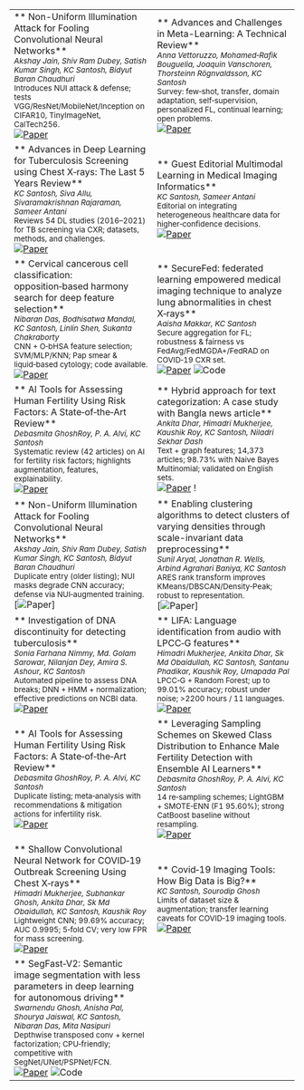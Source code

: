 |                                                                                                                                                                                                                                                                                                                                                                                                                                                                                                                                                                 |                                                                                                                                                                                                                                                                                                                                                                                                                                                                                                                                                  |
| --------------------------------------------------------------------------------------------------------------------------------------------------------------------------------------------------------------------------------------------------------------------------------------------------------------------------------------------------------------------------------------------------------------------------------------------------------------------------------------------------------------------------------------------------------------- | ------------------------------------------------------------------------------------------------------------------------------------------------------------------------------------------------------------------------------------------------------------------------------------------------------------------------------------------------------------------------------------------------------------------------------------------------------------------------------------------------------------------------------------------------ |
| ** Non-Uniform Illumination Attack for Fooling Convolutional Neural Networks**<br><sub><em>Akshay Jain, Shiv Ram Dubey, Satish Kumar Singh, KC Santosh, Bidyut Baran Chaudhuri</em></sub><br><sub>Introduces NUI attack & defense; tests VGG/ResNet/MobileNet/Inception on CIFAR10, TinyImageNet, CalTech256.</sub><br>[![Paper](https://img.shields.io/badge/Paper-code-0969DA?style=for-the-badge)](https://www.ai-research-lab.org/paper/67db27caa299b9e333775f2e)        | ** Advances and Challenges in Meta-Learning: A Technical Review**<br><sub><em>Anna Vettoruzzo, Mohamed‑Rafik Bouguelia, Joaquin Vanschoren, Thorsteinn Rögnvaldsson, KC Santosh</em></sub><br><sub>Survey: few‑shot, transfer, domain adaptation, self‑supervision, personalized FL, continual learning; open problems.</sub><br>[![Paper](https://img.shields.io/badge/Paper-code-0969DA?style=for-the-badge)](https://www.ai-research-lab.org/publication)  |
| ** Advances in Deep Learning for Tuberculosis Screening using Chest X‑rays: The Last 5 Years Review**<br><sub><em>KC Santosh, Siva Allu, Sivaramakrishnan Rajaraman, Sameer Antani</em></sub><br><sub>Reviews 54 DL studies (2016–2021) for TB screening via CXR; datasets, methods, and challenges.</sub><br>[![Paper](https://img.shields.io/badge/Paper-code-0969DA?style=for-the-badge)](https://www.ai-research-lab.org/publication)                                   | ** Guest Editorial Multimodal Learning in Medical Imaging Informatics**<br><sub><em>KC Santosh, Sameer Antani</em></sub><br><sub>Editorial on integrating heterogeneous healthcare data for higher‑confidence decisions.</sub><br>[![Paper](https://img.shields.io/badge/Paper-Read-0969DA?style=for-the-badge)](https://www.ai-research-lab.org/publication)                                                                                                 |
| ** Cervical cancerous cell classification: opposition‑based harmony search for deep feature selection**<br><sub><em>Nibaran Das, Bodhisatwa Mandal, KC Santosh, Linlin Shen, Sukanta Chakraborty</em></sub><br><sub>CNN + O‑bHSA feature selection; SVM/MLP/KNN; Pap smear & liquid‑based cytology; code available.</sub><br>[![Paper](https://img.shields.io/badge/Paper-Read-0969DA?style=for-the-badge)](https://www.ai-research-lab.org/publication)                  | ** SecureFed: federated learning empowered medical imaging technique to analyze lung abnormalities in chest X‑rays**<br><sub><em>Aaisha Makkar, KC Santosh</em></sub><br><sub>Secure aggregation for FL; robustness & fairness vs FedAvg/FedMGDA+/FedRAD on COVID‑19 CXR set.</sub><br>[![Paper](https://img.shields.io/badge/Paper-Read-0969DA?style=for-the-badge)](https://www.ai-research-lab.org/publication) ![Code](https://img.shields.io/badge/Code-coming_soon-6e7781?style=for-the-badge)                                           |
| ** AI Tools for Assessing Human Fertility Using Risk Factors: A State‑of‑the‑Art Review**<br><sub><em>Debasmita GhoshRoy, P. A. Alvi, KC Santosh</em></sub><br><sub>Systematic review (42 articles) on AI for fertility risk factors; highlights augmentation, features, explainability.</sub><br>[![Paper](https://img.shields.io/badge/Paper-Read-0969DA?style=for-the-badge)](https://www.ai-research-lab.org/publication)                                               | ** Hybrid approach for text categorization: A case study with Bangla news article**<br><sub><em>Ankita Dhar, Himadri Mukherjee, Kaushik Roy, KC Santosh, Niladri Sekhar Dash</em></sub><br><sub>Text + graph features; 14,373 articles; 98.73% with Naive Bayes Multinomial; validated on English sets.</sub><br>[![Paper](https://img.shields.io/badge/Paper-code-0969DA?style=for-the-badge)](https://www.ai-research-lab.org/publication) !                |
| ** Non-Uniform Illumination Attack for Fooling Convolutional Neural Networks**<br><sub><em>Akshay Jain, Shiv Ram Dubey, Satish Kumar Singh, KC Santosh, Bidyut Baran Chaudhuri</em></sub><br><sub>Duplicate entry (older listing); NUI masks degrade CNN accuracy; defense via NUI‑augmented training.</sub><br>[![Paper](https://img.shields.io/badge/Paper-code-0969DA?style=for-the-badge)]          | ** Enabling clustering algorithms to detect clusters of varying densities through scale-invariant data preprocessing**<br><sub><em>Sunil Aryal, Jonathan R. Wells, Arbind Agrahari Baniya, KC Santosh</em></sub><br><sub>ARES rank transform improves KMeans/DBSCAN/Density‑Peak; robust to representation.</sub><br>[![Paper](https://img.shields.io/badge/Paper-code-0969DA?style=for-the-badge)]            |
| ** Investigation of DNA discontinuity for detecting tuberculosis**<br><sub><em>Sonia Farhana Nimmy, Md. Golam Sarowar, Nilanjan Dey, Amira S. Ashour, KC Santosh</em></sub><br><sub>Automated pipeline to assess DNA breaks; DNN + HMM + normalization; effective predictions on NCBI data.</sub><br>[![Paper](https://img.shields.io/badge/Paper-Read-0969DA?style=for-the-badge)](https://www.ai-research-lab.org/publication)                                           | ** LIFA: Language identification from audio with LPCC‑G features**<br><sub><em>Himadri Mukherjee, Ankita Dhar, Sk Md Obaidullah, KC Santosh, Santanu Phadikar, Kaushik Roy, Umapada Pal</em></sub><br><sub>LPCC‑G + Random Forest; up to 99.01% accuracy; robust under noise; >2200 hours / 11 languages.</sub><br>[![Paper](https://img.shields.io/badge/Paper-code-0969DA?style=for-the-badge)](https://www.ai-research-lab.org/publication)               |
| ** AI Tools for Assessing Human Fertility Using Risk Factors: A State‑of‑the‑Art Review**<br><sub><em>Debasmita GhoshRoy, P. A. Alvi, KC Santosh</em></sub><br><sub>Duplicate listing; meta‑analysis with recommendations & mitigation actions for infertility risk.</sub><br>[![Paper](https://img.shields.io/badge/Paper-code-0969DA?style=for-the-badge)](https://www.ai-research-lab.org/publication)                                                                    | ** Leveraging Sampling Schemes on Skewed Class Distribution to Enhance Male Fertility Detection with Ensemble AI Learners**<br><sub><em>Debasmita GhoshRoy, P. A. Alvi, KC Santosh</em></sub><br><sub>14 re‑sampling schemes; LightGBM + SMOTE‑ENN (F1 95.60%); strong CatBoost baseline without resampling.</sub><br>[![Paper](https://img.shields.io/badge/Paper-code-0969DA?style=for-the-badge)](https://www.ai-research-lab.org/publication)|
| ** Shallow Convolutional Neural Network for COVID‑19 Outbreak Screening Using Chest X‑rays**<br><sub><em>Himadri Mukherjee, Subhankar Ghosh, Ankita Dhar, Sk Md Obaidullah, KC Santosh, Kaushik Roy</em></sub><br><sub>Lightweight CNN; 99.69% accuracy; AUC 0.9995; 5‑fold CV; very low FPR for mass screening.</sub><br>[![Paper](https://img.shields.io/badge/Paper-Read-0969DA?style=for-the-badge)](https://www.ai-research-lab.org/publication)                        | ** Covid‑19 Imaging Tools: How Big Data is Big?**<br><sub><em>KC Santosh, Sourodip Ghosh</em></sub><br><sub>Limits of dataset size & augmentation; transfer learning caveats for COVID‑19 imaging tools.</sub><br>[![Paper](https://img.shields.io/badge/Paper-Read-0969DA?style=for-the-badge)](https://www.ai-research-lab.org/publication)                                                                                                                |
| ** SegFast‑V2: Semantic image segmentation with less parameters in deep learning for autonomous driving**<br><sub><em>Swarnendu Ghosh, Anisha Pal, Shourya Jaiswal, KC Santosh, Nibaran Das, Mita Nasipuri</em></sub><br><sub>Depthwise transposed conv + kernel factorization; CPU‑friendly; competitive with SegNet/UNet/PSPNet/FCN.</sub><br>[![Paper](https://img.shields.io/badge/Paper-Read-0969DA?style=for-the-badge)](https://www.ai-research-lab.org/publication) ![Code](https://img.shields.io/badge/Code-coming_soon-6e7781?style=for-the-badge) |                                                                                                                                                                                                                                                                                                                                                                                                                                                                                                                                                  |
